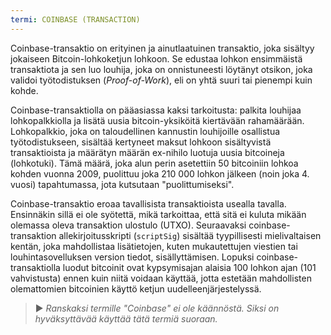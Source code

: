 ```yaml
---
termi: COINBASE (TRANSACTION)
---
```


Coinbase-transaktio on erityinen ja ainutlaatuinen transaktio, joka sisältyy jokaiseen Bitcoin-lohkoketjun lohkoon. Se edustaa lohkon ensimmäistä transaktiota ja sen luo louhija, joka on onnistuneesti löytänyt otsikon, joka validoi työtodistuksen (*Proof-of-Work*), eli on yhtä suuri tai pienempi kuin kohde.

Coinbase-transaktiolla on pääasiassa kaksi tarkoitusta: palkita louhijaa lohkopalkkiolla ja lisätä uusia bitcoin-yksiköitä kiertävään rahamäärään. Lohkopalkkio, joka on taloudellinen kannustin louhijoille osallistua työtodistukseen, sisältää kertyneet maksut lohkoon sisältyvistä transaktioista ja määrätyn määrän ex-nihilo luotuja uusia bitcoineja (lohkotuki). Tämä määrä, joka alun perin asetettiin 50 bitcoiniin lohkoa kohden vuonna 2009, puolittuu joka 210 000 lohkon jälkeen (noin joka 4. vuosi) tapahtumassa, jota kutsutaan "puolittumiseksi".

Coinbase-transaktio eroaa tavallisista transaktioista usealla tavalla. Ensinnäkin sillä ei ole syötettä, mikä tarkoittaa, että sitä ei kuluta mikään olemassa oleva transaktion ulostulo (UTXO). Seuraavaksi coinbase-transaktion allekirjoitusskripti (`scriptSig`) sisältää tyypillisesti mielivaltaisen kentän, joka mahdollistaa lisätietojen, kuten mukautettujen viestien tai louhintasovelluksen version tiedot, sisällyttämisen. Lopuksi coinbase-transaktiolla luodut bitcoinit ovat kypsymisajan alaisia 100 lohkon ajan (101 vahvistusta) ennen kuin niitä voidaan käyttää, jotta estetään mahdollisten olemattomien bitcoinien käyttö ketjun uudelleenjärjestelyssä.

> ► *Ranskaksi termille "Coinbase" ei ole käännöstä. Siksi on hyväksyttävää käyttää tätä termiä suoraan.*